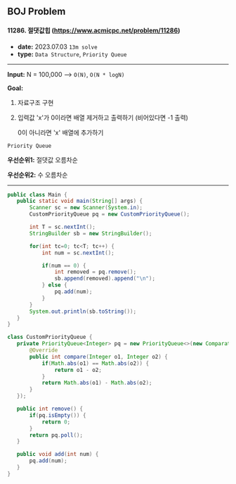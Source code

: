 ## BOJ Problem

#### 11286. 절댓값힙 (https://www.acmicpc.net/problem/11286)

- **date:** 2023.07.03 `13m solve`
- **type:** `Data Structure`, `Priority Queue`

---

**Input:** N = 100,000 --> `O(N)`, `O(N * logN)`

**Goal:**

1. 자료구조 구현

2. 입력값 'x'가 0이라면 배열 제거하고 출력하기 (비어있다면 -1 출력)

   0이 아니라면 'x' 배열에 추가하기



`Priority Queue`

**우선순위1:** 절댓값 오름차순

**우선순위2:** 수 오름차순



---

 ```java
public class Main {
    public static void main(String[] args) {
        Scanner sc = new Scanner(System.in);
        CustomPriorityQueue pq = new CustomPriorityQueue();

        int T = sc.nextInt();
        StringBuilder sb = new StringBuilder();

        for(int tc=0; tc<T; tc++) {
            int num = sc.nextInt();

            if(num == 0) {
                int removed = pq.remove();
                sb.append(removed).append("\n");
            } else {
                pq.add(num);
            }
        }
        System.out.println(sb.toString());
    }
}

class CustomPriorityQueue {
    private PriorityQueue<Integer> pq = new PriorityQueue<>(new Comparator<Integer>() {
        @Override
        public int compare(Integer o1, Integer o2) {
            if(Math.abs(o1) == Math.abs(o2)) {
                return o1 - o2;
            }
            return Math.abs(o1) - Math.abs(o2);
        }
    });

    public int remove() {
        if(pq.isEmpty()) {
            return 0;
        }
        return pq.poll();
    }

    public void add(int num) {
        pq.add(num);
    }
}
 ```
